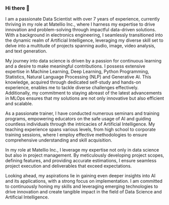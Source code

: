 ### Hi there 👋

I am a passionate Data Scientist with over 7 years of experience, currently thriving in my role at Matellio Inc., where I harness my expertise to drive innovation and problem-solving through impactful data-driven solutions. With a background in electronics engineering, I seamlessly transitioned into the dynamic realm of Artificial Intelligence, leveraging my diverse skill set to delve into a multitude of projects spanning audio, image, video analysis, and text generation.

My journey into data science is driven by a passion for continuous learning and a desire to make meaningful contributions. I possess extensive expertise in Machine Learning, Deep Learning, Python Programming, Statistics, Natural Language Processing (NLP) and Generative AI. This knowledge, acquired through dedicated self-study and hands-on experience, enables me to tackle diverse challenges effectively. Additionally, my commitment to staying abreast of the latest advancements in MLOps ensures that my solutions are not only innovative but also efficient and scalable.

As a passionate trainer, I have conducted numerous seminars and training programs, empowering educators on the safe usage of AI and guiding countless individuals through the intricacies of Artificial Intelligence. My teaching experience spans various levels, from high school to corporate training sessions, where I employ effective methodologies to ensure comprehensive understanding and skill acquisition.

In my role at Matellio Inc., I leverage my expertise not only in data science but also in project management. By meticulously developing project scopes, defining features, and providing accurate estimations, I ensure seamless project execution and deliverables that exceed expectations.

Looking ahead, my aspirations lie in gaining even deeper insights into AI and its applications, with a strong focus on implementation. I am committed to continuously honing my skills and leveraging emerging technologies to drive innovation and create tangible impact in the field of Data Science and Artificial Intelligence.
